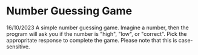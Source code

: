 # Number Guessing Game

16/10/2023
 A simple number guessing game.
 Imagine a number, then the program will ask you if the number is "high", "low", or "correct". Pick the appropritate response to complete the game.
 Please note that this is case-sensitive.
